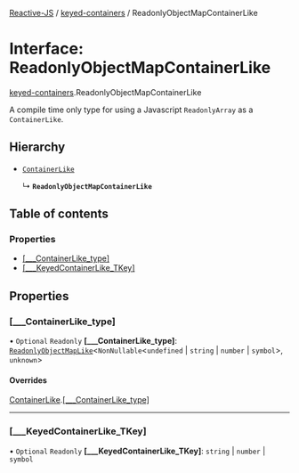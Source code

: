 [Reactive-JS](../README.md) / [keyed-containers](../modules/keyed_containers.md) / ReadonlyObjectMapContainerLike

# Interface: ReadonlyObjectMapContainerLike

[keyed-containers](../modules/keyed_containers.md).ReadonlyObjectMapContainerLike

A compile time only type for using a Javascript `ReadonlyArray` as a `ContainerLike`.

## Hierarchy

- [`ContainerLike`](containers.ContainerLike.md)

  ↳ **`ReadonlyObjectMapContainerLike`**

## Table of contents

### Properties

- [[\_\_\_ContainerLike\_type]](keyed_containers.ReadonlyObjectMapContainerLike.md#[___containerlike_type])
- [[\_\_\_KeyedContainerLike\_TKey]](keyed_containers.ReadonlyObjectMapContainerLike.md#[___keyedcontainerlike_tkey])

## Properties

### [\_\_\_ContainerLike\_type]

• `Optional` `Readonly` **[\_\_\_ContainerLike\_type]**: [`ReadonlyObjectMapLike`](../modules/keyed_containers.md#readonlyobjectmaplike)<`NonNullable`<`undefined` \| `string` \| `number` \| `symbol`\>, `unknown`\>

#### Overrides

[ContainerLike](containers.ContainerLike.md).[[___ContainerLike_type]](containers.ContainerLike.md#[___containerlike_type])

___

### [\_\_\_KeyedContainerLike\_TKey]

• `Optional` `Readonly` **[\_\_\_KeyedContainerLike\_TKey]**: `string` \| `number` \| `symbol`
